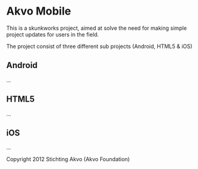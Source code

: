 # Akvo Mobile
This is a skunkworks project, aimed at solve the need for making simple project updates for users in the field.

The project consist of three different sub projects (Android, HTML5 & iOS)

## Android
...

## HTML5
...

## iOS
...


Copyright 2012 Stichting Akvo (Akvo Foundation)


